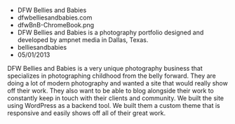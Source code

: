 * DFW Bellies and Babies
* dfwbelliesandbabies.com
* dfwBnB-ChromeBook.png
* DFW Bellies and Babies is a photography portfolio designed and developed by ampnet media in Dallas, Texas.
* belliesandbabies
* 05/01/2013

DFW Bellies and Babies is a very unique photography business that specializes in photographing childhood from the belly forward. They are doing a lot of modern photography and wanted a site that would really show off their work. They also want to be able to blog alongside their work to constantly keep in touch with their clients and community. We built the site using WordPress as a backend tool. We built them a custom theme that is responsive and easily shows off all of their great work.